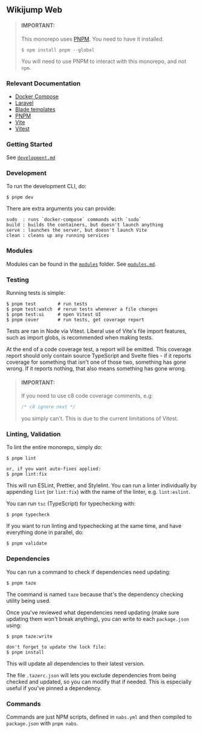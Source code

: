 ## Wikijump Web

> #### **IMPORTANT:**
>
> This monorepo uses [PNPM](https://pnpm.io/). You need to have it installed.
>
> ```
> $ npm install pnpm --global
> ```
>
> You will need to use PNPM to interact with this monorepo, and not `npm`.

### Relevant Documentation

- [Docker Compose](https://docs.docker.com/compose/)
- [Laravel](https://laravel.com/docs/8.x/)
- [Blade templates](https://laravel.com/docs/8.x/blade)
- [PNPM](https://pnpm.io/)
- [Vite](https://vitejs.dev/)
- [Vitest](https://github.com/vitest-dev/vitest)

### Getting Started

See [`development.md`](../docs/development.md)

### Development

To run the development CLI, do:
```
$ pnpm dev
```

There are extra arguments you can provide:
```
sudo  : runs `docker-compose` commands with `sudo`
build : builds the containers, but doesn't launch anything
serve : launches the server, but doesn't launch Vite
clean : cleans up any running services
```

### Modules

Modules can be found in the [`modules`](./modules) folder. See [`modules.md`](../docs/modules.md).


### Testing

Running tests is simple:

```
$ pnpm test        # run tests
$ pnpm test:watch  # rerun tests whenever a file changes
$ pnpm test:ui     # open Vitest UI
$ pnpm cover       # run tests, get coverage report
```

Tests are ran in Node via Vitest. Liberal use of Vite's file import features, such as import globs, is recommended when making tests.

At the end of a code coverage test, a report will be emitted. This coverage report should only contain source TypeScript and Svelte files - if it reports coverage for something that isn't one of those two, something has gone wrong. If it reports nothing, that also means something has gone wrong.

> #### **IMPORTANT:**
>
> If you need to use c8 code coverage comments, e.g:
>
> ```js
> /* c8 ignore next */
> ```
>
> you simply can't. This is due to the current limitations of Vitest.

### Linting, Validation

To lint the entire monorepo, simply do:

```
$ pnpm lint

or, if you want auto-fixes applied:
$ pnpm lint:fix
```

This will run ESLint, Prettier, and Stylelint. You can run a linter individually by appending `lint` (or `lint:fix`) with the name of the linter, e.g. `lint:eslint`.

You can run `tsc` (TypeScript) for typechecking with:

```
$ pnpm typecheck
```

If you want to run linting and typechecking at the same time, and have everything done in parallel, do:

```
$ pnpm validate
```

### Dependencies

You can run a command to check if dependencies need updating:
```
$ pnpm taze
```

The command is named `taze` because that's the dependency checking utility being used.

Once you've reviewed what dependencies need updating (make sure updating them won't break anything), you can write to each `package.json` using:
```
$ pnpm taze:write

don't forget to update the lock file:
$ pnpm install
```

This will update all dependencies to their latest version.

The file `.tazerc.json` will lets you exclude dependencies from being checked and updated, so you can modify that if needed. This is especially useful if you've pinned a dependency.

### Commands

Commands are just NPM scripts, defined in `nabs.yml` and then compiled to
`package.json` with `pnpm nabs`.
